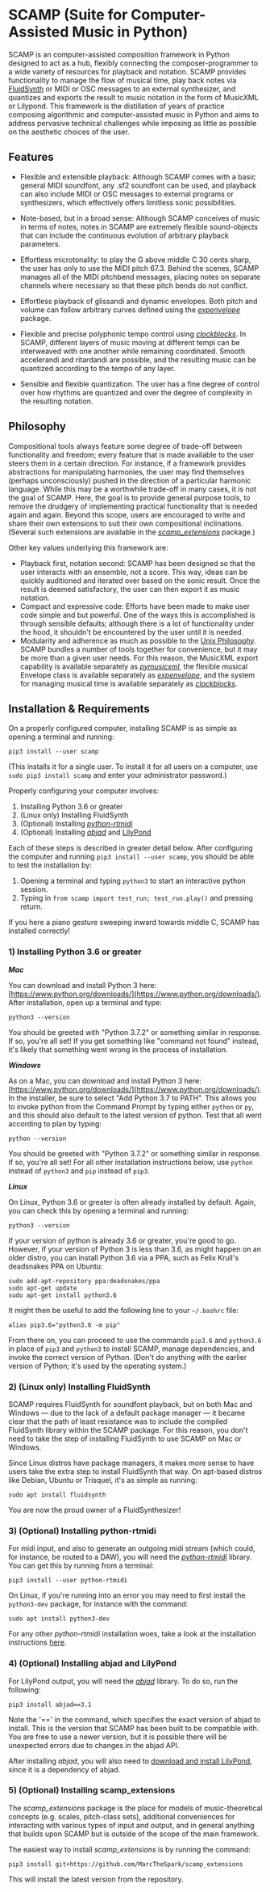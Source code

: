 # SCAMP (Suite for Computer-Assisted Music in Python)

SCAMP is an computer-assisted composition framework in Python designed to act as a hub, flexibly connecting the 
composer-programmer to a wide variety of resources for playback and notation. SCAMP provides functionality to 
manage the flow of musical time, play back notes via [FluidSynth](http://www.fluidsynth.org/) or MIDI or OSC messages
to an external synthesizer, and quantizes and exports the result to music notation in the form of MusicXML or Lilypond. 
This framework is the distillation of years of practice composing algorithmic and computer-assisted music in Python 
and aims to address pervasive technical challenges while imposing as little as possible on the aesthetic choices 
of the user. 

## Features

- Flexible and extensible playback: Although SCAMP comes with a basic general MIDI soundfont, 
any .sf2 soundfont can be used, and playback can also include MIDI or OSC messages to external 
programs or synthesizers, which effectively offers limitless sonic possibilities.

- Note-based, but in a broad sense: Although SCAMP conceives of music in terms of notes, notes in
SCAMP are extremely flexible sound-objects that can include the continuous evolution of arbitrary 
playback parameters.

- Effortless microtonality: to play the G above middle C 30 cents sharp, the user has only 
to use the MIDI pitch 67.3. Behind the scenes, SCAMP manages all of the MIDI pitchbend 
messages, placing notes on separate channels where necessary so that these pitch bends do 
not conflict.

- Effortless playback of glissandi and dynamic envelopes. Both pitch and volume can follow 
arbitrary curves defined using the [_expenvelope_](https://github.com/MarcTheSpark/expenvelope) package.

- Flexible and precise polyphonic tempo control using [_clockblocks_](https://github.com/MarcTheSpark/clockblocks). 
In SCAMP, different layers of music moving at different tempi can be interweaved with one 
another while remaining coordinated. Smooth accelerandi and ritardandi are possible, and the 
resulting music can be quantized according to the tempo of any layer.

- Sensible and flexible quantization. The user has a fine degree of control over how rhythms 
are quantized and over the degree of complexity in the resulting notation.

## Philosophy

Compositional tools always feature some degree of trade-off between functionality and freedom; 
every feature that is made available to the user steers them in a certain direction. For 
instance, if a framework provides abstractions for manipulating harmonies, the user may find 
themselves (perhaps unconsciously) pushed in the direction of a particular harmonic language. 
While this may be a worthwhile trade-off in many cases, it is not the goal of SCAMP. Here, 
the goal is to provide general purpose tools, to remove the drudgery of implementing practical 
functionality that is needed again and again. Beyond this scope, users are encouraged to write 
and share their own extensions to suit their own compositional inclinations. (Several such 
extensions are available in the [_scamp_extensions_](https://github.com/MarcTheSpark/scamp_extensions) package.)

Other key values underlying this framework are:

- Playback first, notation second: SCAMP has been designed so that the user interacts with an 
ensemble, not a score. This way, ideas can be quickly auditioned and iterated over based on the 
sonic result. Once the result is deemed satisfactory, the user can then export it as music notation.
- Compact and expressive code: Efforts have been made to make user code simple and but powerful. 
One of the ways this is accomplished is through sensible defaults; although there is a lot of 
functionality under the hood, it shouldn't be encountered by the user until it is needed.
- Modularity and adherence as much as possible to the [Unix Philosophy](https://en.wikipedia.org/wiki/Unix_philosophy). 
SCAMP bundles a number of tools together for convenience, but it may be more than a given user 
needs. For this reason, the MusicXML export capability is available separately as 
[_pymusicxml_](http://www.github.com/MarcTheSpark/pymusicxml), the flexible musical Envelope 
class is available separately as [_expenvelope_](http://www.github.com/MarcTheSpark/expenvelope), 
and the system for managing musical time is available separately as [_clockblocks_](http://www.github.com/MarcTheSpark/clockblocks).


## Installation & Requirements

On a properly configured computer, installing SCAMP is as simple as opening a terminal and 
running:

`pip3 install --user scamp`

(This installs it for a single user. To install it for all users on a computer, use `sudo pip3 install scamp` and enter your administrator password.)

Properly configuring your computer involves:

1) Installing Python 3.6 or greater
2) (Linux only) Installing FluidSynth
3) (Optional) Installing [_python-rtmidi_](https://spotlightkid.github.io/python-rtmidi/)
4) (Optional) Installing [_abjad_](https://github.com/Abjad/abjad) and [LilyPond](https://lilypond.org/)

Each of these steps is described in greater detail below. After configuring the computer and 
running `pip3 install --user scamp`, you should be able to test the installation by:

1) Opening a terminal and typing `python3` to start an interactive python session.
2) Typing in `from scamp import test_run; test_run.play()` and pressing return.

If you here a piano gesture sweeping inward towards middle C, SCAMP has installed correctly!

### 1) Installing Python 3.6 or greater

___Mac___

You can download and install Python 3 here: [https://www.python.org/downloads/](https://www.python.org/downloads/). After installation, open up a terminal and type:

`python3 --version`

You should be greeted with "Python 3.7.2" or something similar in response. If so, you're all set! 
If you get something like "command not found" instead, it's likely that something went wrong in the process of installation.

___Windows___

As on a Mac, you can download and install Python 3 here: [https://www.python.org/downloads/](https://www.python.org/downloads/). 
In the installer, be sure to select "Add Python 3.7 to PATH". This allows you to invoke python from the Command Prompt 
by typing either `python` or `py`, and this should also default to the latest version of python. Test that all went
according to plan by typing:

`python --version`

You should be greeted with "Python 3.7.2" or something similar in response. If so, you're all set! For all other installation instructions below, use `python` instead of `python3` and `pip` instead of `pip3`.

___Linux___

On Linux, Python 3.6 or greater is often already installed by default. Again, you can check this 
by opening a terminal and running:

`python3 --version`

If your version of python is already 3.6 or greater, you're good to go. However, if your version 
of Python 3 is less than 3.6, as might happen on an older distro, you can install Python 3.6 via 
a PPA, such as Felix Krull's deadsnakes PPA on Ubuntu:

```
sudo add-apt-repository ppa:deadsnakes/ppa
sudo apt-get update
sudo apt-get install python3.6
```

It might then be useful to add the following line to your `~/.bashrc` file:

`alias pip3.6="python3.6 -m pip"`

From there on, you can proceed to use the commands `pip3.6` and `python3.6` in place of `pip3` 
and `python3` to install SCAMP, manage dependencies, and invoke the correct version of Python. 
(Don't do anything with the earlier version of Python; it's used by the operating system.)

### 2) (Linux only) Installing FluidSynth

SCAMP requires FluidSynth for soundfont playback, but on both Mac and Windows &mdash; due to
the lack of a default package manager &mdash; it became clear that the path of least resistance was to 
include the compiled FluidSynth library within the SCAMP package. For this reason, you don't need to
take the step of installing FluidSynth to use SCAMP on Mac or Windows.

Since Linux distros have package managers, it makes more sense to have users take the extra
step to install FluidSynth that way. On apt-based distros like Debian, Ubuntu or Trisquel, 
it's as simple as running:

`sudo apt install fluidsynth`

You are now the proud owner of a FluidSynthesizer!

### 3) (Optional) Installing python-rtmidi

For midi input, and also to generate an outgoing midi stream (which could, for instance, be 
routed to a DAW), you will need the [_python-rtmidi_](https://pypi.org/project/python-rtmidi/) 
library. You can get this by running from a terminal:

`pip3 install --user python-rtmidi` 

On Linux, if you're running into an error you may need to first install the `python3-dev` 
package, for instance with the command:

`sudo apt install python3-dev`

For any other _python-rtmidi_ installation woes, take a look at the installation instructions 
[here](https://spotlightkid.github.io/python-rtmidi/installation.html).

### 4) (Optional) Installing abjad and LilyPond

For LilyPond output, you will need the [_abjad_](http://abjad.mbrsi.org/installation.html) library. To do so, 
run the following:

```
pip3 install abjad==3.1
```

Note the '==' in the command, which specifies the exact version of abjad to install. This is the version that SCAMP 
has been built to be compatible with. You are free to use a newer version, but it is possible there will be unexpected
errors due to changes in the abjad API.

After installing _abjad_, you will also need to [download and install LilyPond](https://lilypond.org/), since it
is a dependency of abjad.

### 5) (Optional) Installing scamp_extensions

The *scamp_extensions* package is the place for models of music-theoretical concepts (e.g. scales, pitch-class sets), 
additional conveniences for interacting with various types of input and output, and in general anything that builds 
upon SCAMP but is outside of the scope of the main framework.

The easiest way to install *scamp_extensions* is by running the command:

```
pip3 install git+https://github.com/MarcTheSpark/scamp_extensions
```

This will install the latest version from the repository.

